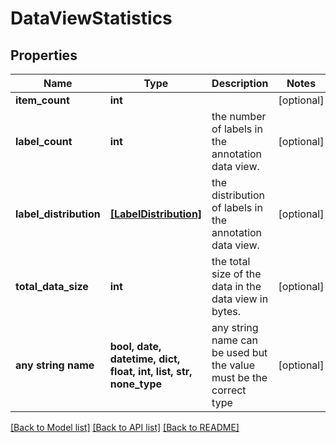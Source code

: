 # DataViewStatistics


## Properties
Name | Type | Description | Notes
------------ | ------------- | ------------- | -------------
**item_count** | **int** |  | [optional] 
**label_count** | **int** | the number of labels in the annotation data view. | [optional] 
**label_distribution** | [**[LabelDistribution]**](LabelDistribution.md) | the distribution of labels in the annotation data view. | [optional] 
**total_data_size** | **int** | the total size of the data in the data view in bytes. | [optional] 
**any string name** | **bool, date, datetime, dict, float, int, list, str, none_type** | any string name can be used but the value must be the correct type | [optional]

[[Back to Model list]](../README.md#documentation-for-models) [[Back to API list]](../README.md#documentation-for-api-endpoints) [[Back to README]](../README.md)


